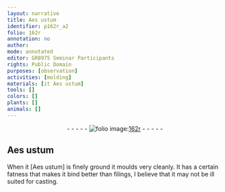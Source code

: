 ```yaml
---
layout: narrative
title: Aes ustum
identifier: p162r_a2
folio: 162r
annotation: no
author:
mode: annotated
editor: GR8975 Seminar Participants
rights: Public Domain
purposes: [observation]
activities: [molding]
materials: [it Aes ustum]
tools: []
colors: []
plants: []
animals: []
---
```


 <div class="folio" align="center">- - - - - <a href="http://gallica.bnf.fr/ark:/12148/btv1b10500001g/f329.item.r=" target="_blank"><img src="https://cu-mkp.github.io/GR8975-edition/assets/photo-icon.png" alt="folio image: " style="display:inline-block; margin-bottom:-3px;"/>162r</a> - - - - - </div> <span class="activity"></span> 

## Aes ustum

 
When <span class="material">it [Aes ustum]</span> is finely ground it moulds very cleanly. It has a certain fatness that makes it bind better than filings, I believe that it may not be ill suited for casting.
 